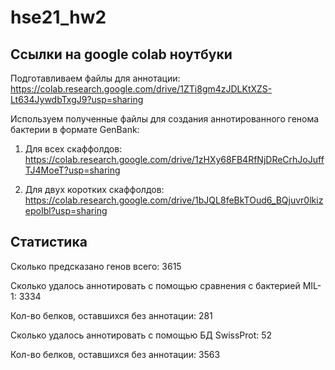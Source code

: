 # hse21_hw2

## Ссылки на google colab ноутбуки

Подготавливаем файлы для аннотации:
https://colab.research.google.com/drive/1ZTi8gm4zJDLKtXZS-Lt634JywdbTxgJ9?usp=sharing


Используем полученные файлы для создания аннотированного генома бактерии в формате GenBank:

1) Для всех скаффолдов:
https://colab.research.google.com/drive/1zHXy68FB4RfNjDReCrhJoJuffTJ4MoeT?usp=sharing

2) Для двух коротких скаффолдов:
https://colab.research.google.com/drive/1bJQL8feBkTOud6_BQjuvr0lkizepoIbl?usp=sharing


## Статистика

Сколько предсказано генов всего: 3615

Сколько удалось аннотировать с помощью сравнения с бактерией MIL-1: 3334

Кол-во белков, оставшихся без аннотации: 281

Сколько удалось аннотировать с помощью БД SwissProt: 52

Кол-во белков, оставшихся без аннотации: 3563
